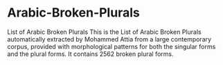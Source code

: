 # Arabic-Broken-Plurals
List of Arabic Broken Plurals
This is the List of Arabic Broken Plurals automatically extracted by Mohammed Attia from a large contemporary corpus, provided with morphological patterns for both the singular forms and the plural forms. It contains 2562 broken plural forms.
